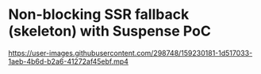 # Non-blocking SSR fallback (skeleton) with Suspense PoC

https://user-images.githubusercontent.com/298748/159230181-1d517033-1aeb-4b6d-b2a6-41272af45ebf.mp4
